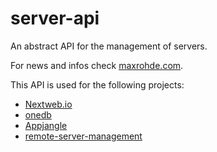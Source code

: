 server-api
==========

An abstract API for the management of servers.

For news and infos check [maxrohde.com](http://maxrohde.com).

This API is used for the following projects:

- [Nextweb.io](http://nextweb.io)
- [onedb](http://ononedb.com)
- [Appjangle](http://appjangle.com)
- [remote-server-management](https://github.com/mxro/remote-server-management)